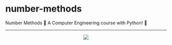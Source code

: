 # number-methods
Number Methods :1234: A Computer Engineering course with Python! :snake: 

---

<p align="center">
  <img src="https://hits.seeyoufarm.com/api/count/incr/badge.svg?url=https%3A%2F%2Fgithub.com%2FGuilhermeEsdras%2Fnumber-methods&count_bg=%233DC850&title_bg=%23555555&icon=dev-dot-to.svg&icon_color=%233DC850&title=hits&edge_flat=false"/></a>
</p>
